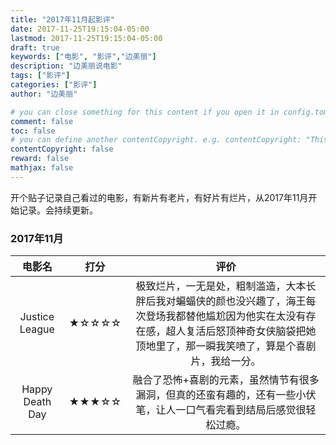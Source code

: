 ```yaml
---
title: "2017年11月起影评"
date: 2017-11-25T19:15:04-05:00
lastmod: 2017-11-25T19:15:04-05:00
draft: true
keywords: ["电影", "影评","边美丽"]
description: "边美丽说电影"
tags: ["影评"]
categories: ["影评"]
author: "边美丽"

# you can close something for this content if you open it in config.toml.
comment: false
toc: false
# you can define another contentCopyright. e.g. contentCopyright: "This is an another copyright."
contentCopyright: false
reward: false
mathjax: false
---
```

开个贴子记录自己看过的电影，有新片有老片，有好片有烂片，从2017年11月开始记录。会持续更新。

### 2017年11月
| 电影名       | 打分          | 评价  |
| :------------: |:-------------:| :-----:|
| Justice League| ★☆☆☆☆ | 极致烂片，一无是处，粗制滥造，大本长胖后我对蝙蝠侠的颜也没兴趣了，海王每次登场我都替他尴尬因为他实在太没有存在感，超人复活后怒顶神奇女侠脑袋把她顶地里了，那一瞬我笑喷了，算是个喜剧片，我给一分。 |
| Happy Death Day| ★★★☆☆      |   融合了恐怖+喜剧的元素，虽然情节有很多漏洞，但真的还蛮有趣的，还有一些小伏笔，让人一口气看完看到结局后感觉很轻松过瘾。|
